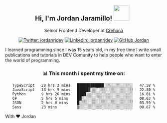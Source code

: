 <div align="center">
<h2 style="margin-right:10px;">Hi, I'm Jordan Jaramillo! <img src="https://media.giphy.com/media/Wj7lNjMNDxSmc/source.gif" width="50" > </h2>

<p>Senior Frontend Developer at <a href="https://www.crehana.com/">Crehana</a></p>

[![Twitter: jordanrjdev](https://img.shields.io/twitter/follow/jordanrjdev?style=social)](https://twitter.com/jordanrjdev)
[![Linkedin: jordanrjdev](https://img.shields.io/badge/-jordanrjdev-blue?style=flat-square&logo=Linkedin&logoColor=white&link=https://www.linkedin.com/in/jordanrjdev/)](https://www.linkedin.com/in/jordanrjdev/)
[![GitHub Jordan](https://img.shields.io/github/followers/jnadroj?label=follow&style=social)](https://github.com/jnadroj)

</div>
I learned programming since I was 15 years old, in my free time I write small publications and tutorials in DEV Comunity to help people who want to enter the world of programming.

<div align="center">

### 📊 **This month i spent my time on:**

<!--START_SECTION:waka-->

```text
TypeScript   28 hrs 3 mins   ████████████░░░░░░░░░░░░░   47.58 %
JavaScript   13 hrs 9 mins   █████▓░░░░░░░░░░░░░░░░░░░   22.30 %
Python       9 hrs 26 mins   ████░░░░░░░░░░░░░░░░░░░░░   16.01 %
C#           5 hrs 5 mins    ██░░░░░░░░░░░░░░░░░░░░░░░   08.63 %
JSON         2 hrs 6 mins    █░░░░░░░░░░░░░░░░░░░░░░░░   03.59 %
Sass         23 mins         ▒░░░░░░░░░░░░░░░░░░░░░░░░   00.67 %
```

<!--END_SECTION:waka-->

</div>

With ❤️ Jordan
